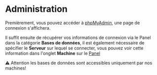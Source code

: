 # Administration

Premièrement, vous pouvez accéder à [phpMyAdmin](https://mysql.just-heberg.fr), une page de connexion s'affichera.

Il suffit ensuite de récupérer vos informations de connexion via le Panel dans la catégorie **Bases de données**, il est également nécessaire de spécifier le **Serveur** sur lequel se connecter, vous pouvez voir cette information dans l'onglet **Machine** sur le [Panel](https://panel.just-heberg.fr/)

:warning: Attention les bases de données sont accessibles uniquement par nos machines!